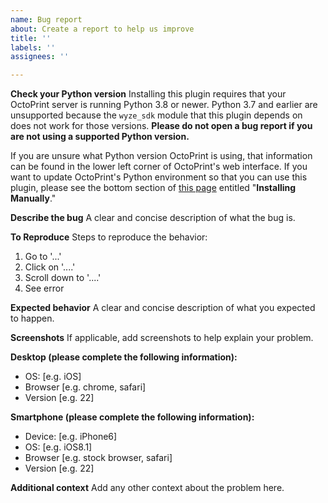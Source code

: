 ```yaml
---
name: Bug report
about: Create a report to help us improve
title: ''
labels: ''
assignees: ''

---
```


**Check your Python version**
Installing this plugin requires that your OctoPrint server is running Python 3.8 or newer. Python 3.7 and earlier are unsupported because the `wyze_sdk` module that this plugin depends on does not work for those versions. **Please do not open a bug report if you are not using a supported Python version.**

If you are unsure what Python version OctoPrint is using, that information can be found in the lower left corner of OctoPrint's web interface. If you want to update OctoPrint's Python environment so that you can use this plugin, please see the bottom section of [this page](https://octoprint.org/download/) entitled "**Installing Manually**."

**Describe the bug**
A clear and concise description of what the bug is.

**To Reproduce**
Steps to reproduce the behavior:
1. Go to '...'
2. Click on '....'
3. Scroll down to '....'
4. See error

**Expected behavior**
A clear and concise description of what you expected to happen.

**Screenshots**
If applicable, add screenshots to help explain your problem.

**Desktop (please complete the following information):**
 - OS: [e.g. iOS]
 - Browser [e.g. chrome, safari]
 - Version [e.g. 22]

**Smartphone (please complete the following information):**
 - Device: [e.g. iPhone6]
 - OS: [e.g. iOS8.1]
 - Browser [e.g. stock browser, safari]
 - Version [e.g. 22]

**Additional context**
Add any other context about the problem here.
